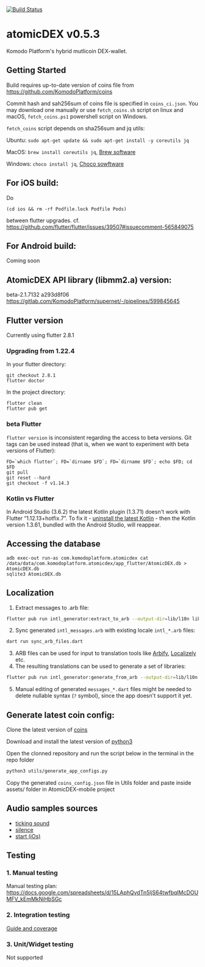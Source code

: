 [![Build Status](https://app.bitrise.io/app/bc464ad88d40bb68/status.svg?token=tnpzqFp_7vrcsQYqWSIVBQ&branch=dev)](https://app.bitrise.io/app/bc464ad88d40bb68)  
# atomicDEX v0.5.3
Komodo Platform's hybrid mutlicoin DEX-wallet. 

## Getting Started

Build requires up-to-date version of coins file from https://github.com/KomodoPlatform/coins

Commit hash and sah256sum of coins file is specified in `coins_ci.json`.
You may download one manually or use `fetch_coins.sh` script on linux and macOS,
 `fetch_coins.ps1` powershell script on Windows.

`fetch_coins` script depends on sha256sum and jq utils:

Ubuntu: `sudo apt-get update && sudo apt-get install -y coreutils jq`

MacOS: `brew install coreutils jq`, [Brew software](https://brew.sh/)

Windows: `choco install jq`, [Choco sowftware](https://chocolatey.org/)


## For iOS build:

Do

    (cd ios && rm -rf Podfile.lock Podfile Pods)

between flutter upgrades.
cf. https://github.com/flutter/flutter/issues/39507#issuecomment-565849075

## For Android build:

Coming soon

## AtomicDEX API library (libmm2.a) version:

beta-2.1.7132
a293d8f06
https://gitlab.com/KomodoPlatform/supernet/-/pipelines/599845645


## Flutter version

Currently using flutter 2.8.1

### Upgrading from 1.22.4

In your flutter directory:

```
git checkout 2.8.1
flutter doctor
```

In the project directory:

```
flutter clean
flutter pub get
```

### beta Flutter

`flutter version` is inconsistent regarding the access to beta versions.
Git tags can be used instead (that is, when we want to experiment with beta versions of Flutter):

    FD=`which flutter`; FD=`dirname $FD`; FD=`dirname $FD`; echo $FD; cd $FD
    git pull
    git reset --hard
    git checkout -f v1.14.3

### Kotlin vs Flutter

In Android Studio (3.6.2) the latest Kotlin plugin (1.3.71) doesn't work with Flutter “1.12.13+hotfix.7”. To fix it - [uninstall the latest Kotlin](https://github.com/flutter/flutter/issues/52077#issuecomment-600459786) - then the Kotlin version 1.3.61, bundled with the Android Studio, will reappear.

## Accessing the database

    adb exec-out run-as com.komodoplatform.atomicdex cat /data/data/com.komodoplatform.atomicdex/app_flutter/AtomicDEX.db > AtomicDEX.db
    sqlite3 AtomicDEX.db

## Localization

1. Extract messages to .arb file:
```bash
flutter pub run intl_generator:extract_to_arb --output-dir=lib/l10n lib/localizations.dart
```
2. Sync generated `intl_messages.arb` with existing locale `intl_*.arb` files:
```bash
dart run sync_arb_files.dart
```
3. ARB files can be used for input to translation tools like [Arbify](https://github.com/Arbify/Arbify), [Localizely](https://localizely.com/) etc.
4. The resulting translations can be used to generate a set of libraries:
```bash
flutter pub run intl_generator:generate_from_arb --output-dir=lib/l10n  lib/localizations.dart lib/l10n/intl_*.arb
```
5. Manual editing of generated `messages_*.dart` files might be needed to delete nullable syntax (`?` symbol), since the app doesn't support it yet.

## Generate latest coin config:

Clone the latest version of [coins](https://github.com/KomodoPlatform/coins)

Download and install the latest version of [python3](https://www.python.org/downloads/)

Open the clonned repository and run the script below in the terminal in the repo folder

```bash
python3 utils/generate_app_configs.py
```

Copy the generated `coins_config.json` file in Utils folder and paste inside assets/ folder in AtomicDEX-mobile project

## Audio samples sources

 - [ticking sound](https://freesound.org/people/FoolBoyMedia/sounds/264498/)
 - [silence](https://freesound.org/people/Mullabfuhr/sounds/540483/)
 - [start (iOs)](https://freesound.org/people/pizzaiolo/sounds/320664/)

 ## Testing

 ### 1. Manual testing
 Manual testing plan:
 https://docs.google.com/spreadsheets/d/15LAphQydTn5ljS64twfbqIMcDOUMFV_kEmMkNiHbSGc

 ### 2. Integration testing
 [Guide and coverage](integration_test/README.md)

 ### 3. Unit/Widget testing
 Not supported

